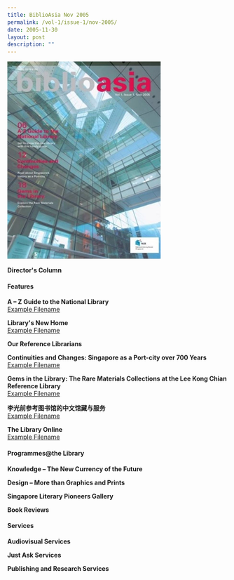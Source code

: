 ```yaml
---
title: BiblioAsia Nov 2005
permalink: /vol-1/issue-1/nov-2005/
date: 2005-11-30
layout: post
description: ""
---
```

<img style="width: 350px; height: 450px;" src="/images/vol-1-issue-1/nov%202005.JPG"><br>

**Director's Column** <br>

#### **Features**

**A – Z Guide to the National Library**<br> [Example Filename](/files/pdf/vol-1/issue-1/A-Z%20Guide.pdf)

**Library's New Home**<br> [Example Filename](/files/pdf/vol-1/issue-1/Library%20New%20Home.pdf)

**Our Reference Librarians**<br> 

**Continuities and Changes: Singapore as a Port-city over 700 Years**<br> [Example Filename](/files/pdf/vol-1/issue-1/ContinuitiesChanges.pdf)

**Gems in the Library: The Rare Materials Collections at the Lee Kong Chian Reference Library**<br> [Example Filename](/files/pdf/vol-1/issue-1/Gems.pdf)

**李光前参考图书馆的中文馆藏与服务**<br> [Example Filename](/files/pdf/vol-1/issue-1/Chinese.pdf)

**The Library Online**<br> [Example Filename](/files/pdf/vol-1/issue-1/Library%20Online.pdf)

#### **Programmes@the Library**

**Knowledge – The New Currency of the Future**<br>

**Design – More than Graphics and Prints**<br>

**Singapore Literary Pioneers Gallery**<br>

**Book Reviews**<br> 

#### **Services**

**Audiovisual Services**<br> 

**Just Ask Services**<br> 

**Publishing and Research Services**<br>